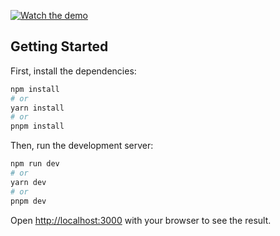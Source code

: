 
[![Watch the demo](https://img.youtube.com/vi/P9LXwlW98ec/maxresdefault.jpg)](https://www.youtube.com/watch?v=P9LXwlW98ec)

## Getting Started

First, install the dependencies:

```bash
npm install
# or
yarn install
# or
pnpm install
```

Then, run the development server:

```bash
npm run dev
# or
yarn dev
# or
pnpm dev
```

Open [http://localhost:3000](http://localhost:3000) with your browser to see the result.
